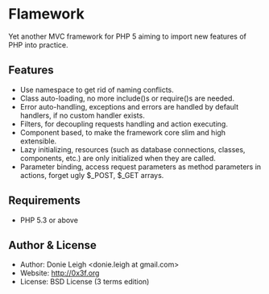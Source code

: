 Flamework
=========

Yet another MVC framework for PHP 5 aiming to import new features of PHP into practice.

Features
--------

  - Use namespace to get rid of naming conflicts.
  - Class auto-loading, no more include()s or require()s are needed.
  - Error auto-handling, exceptions and errors are handled by default handlers, if no custom handler exists.
  - Filters, for decoupling requests handling and action executing.
  - Component based, to make the framework core slim and high extensible.
  - Lazy initializing, resources (such as database connections, classes, components, etc.) are only initialized when they are called.
  - Parameter binding, access request parameters as method parameters in actions, forget ugly $_POST, $_GET arrays.

Requirements
------------

  - PHP 5.3 or above

Author & License
----------------

  - Author: Donie Leigh <donie.leigh at gmail.com>
  - Website: http://0x3f.org
  - License: BSD License (3 terms edition)
